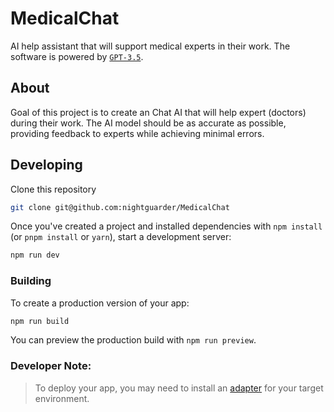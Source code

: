 # MedicalChat

AI help assistant that will support medical experts in their work.
The software is powered by [`GPT-3.5`](https://platform.openai.com/docs/models/gpt-3-5). 

## About

Goal of this project is to create an Chat AI that will help expert (doctors) during their work.
The AI model should be as accurate as possible, providing feedback to experts while achieving minimal errors.


## Developing

Clone this repository
```bash
git clone git@github.com:nightguarder/MedicalChat
```
Once you've created a project and installed dependencies with `npm install` (or `pnpm install` or `yarn`), start a development server:

```bash
npm run dev
```

### Building

To create a production version of your app:

```bash
npm run build
```

You can preview the production build with `npm run preview`.
### Developer Note:
> To deploy your app, you may need to install an [adapter](https://kit.svelte.dev/docs/adapters) for your target environment.
